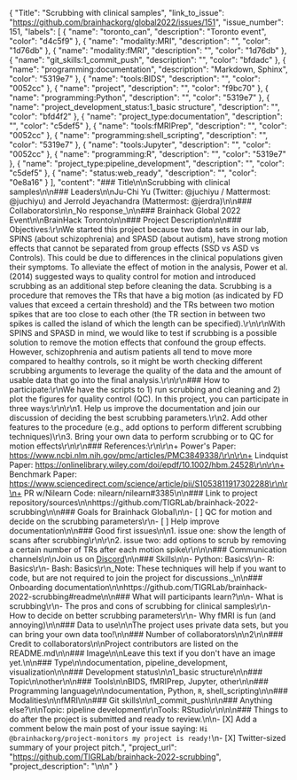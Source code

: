{
  "Title": "Scrubbing with clinical samples",
  "link_to_issue": "https://github.com/brainhackorg/global2022/issues/151",
  "issue_number": 151,
  "labels": [
    {
      "name": "toronto_can",
      "description": "Toronto event",
      "color": "d4c5f9"
    },
    {
      "name": "modality:MRI",
      "description": "",
      "color": "1d76db"
    },
    {
      "name": "modality:fMRI",
      "description": "",
      "color": "1d76db"
    },
    {
      "name": "git_skills:1_commit_push",
      "description": "",
      "color": "bfdadc"
    },
    {
      "name": "programming:documentation",
      "description": "Markdown, Sphinx",
      "color": "5319e7"
    },
    {
      "name": "tools:BIDS",
      "description": "",
      "color": "0052cc"
    },
    {
      "name": "project",
      "description": "",
      "color": "f9bc70"
    },
    {
      "name": "programming:Python",
      "description": "",
      "color": "5319e7"
    },
    {
      "name": "project_development_status:1_basic structure",
      "description": "",
      "color": "bfd4f2"
    },
    {
      "name": "project_type:documentation",
      "description": "",
      "color": "c5def5"
    },
    {
      "name": "tools:fMRIPrep",
      "description": "",
      "color": "0052cc"
    },
    {
      "name": "programming:shell_scripting",
      "description": "",
      "color": "5319e7"
    },
    {
      "name": "tools:Jupyter",
      "description": "",
      "color": "0052cc"
    },
    {
      "name": "programming:R",
      "description": "",
      "color": "5319e7"
    },
    {
      "name": "project_type:pipeline_development",
      "description": "",
      "color": "c5def5"
    },
    {
      "name": "status:web_ready",
      "description": "",
      "color": "0e8a16"
    }
  ],
  "content": "### Title\n\nScrubbing with clinical samples\n\n### Leaders\n\nJu-Chi Yu (Twitter: @juchiyu / Mattermost: @juchiyu) and Jerrold Jeyachandra (Mattermost: @jerdra)\n\n### Collaborators\n\n_No response_\n\n### Brainhack Global 2022 Event\n\nBrainHack Toronto\n\n### Project Description\n\n### Objectives:\r\nWe started this project because two data sets in our lab, SPINS (about schizophrenia) and SPASD (about autism), have strong motion effects that cannot be separated from group effects (SSD vs ASD vs Controls). This could be due to differences in the clinical populations given their symptoms. To alleviate the effect of motion in the analysis, Power et al. (2014) suggested ways to quality control for motion and introduced scrubbing as an additional step before cleaning the data. Scrubbing is a procedure that removes the TRs that have a big motion (as indicated by FD values that exceed a certain threshold) and the TRs between two motion spikes that are too close to each other (the TR section in between two spikes is called the island of which the length can be specified).\r\n\r\nWith SPINS and SPASD in mind, we would like to test if scrubbing is a possible solution to remove the motion effects that confound the group effects. However, schizophrenia and autism patients all tend to move more compared to healthy controls, so it might be worth checking different scrubbing arguments to leverage the quality of the data and the amount of usable data that go into the final analysis.\r\n\r\n### How to participate:\r\nWe have the scripts to 1) run scrubbing and cleaning and 2) plot the figures for quality control (QC). In this project, you can participate in three ways:\r\n\r\n1. Help us improve the documentation and join our discussion of deciding the best scrubbing parameters.\r\n2. Add other features to the procedure (e.g., add options to perform different scrubbing techniques)\r\n3. Bring your own data to perform scrubbing or to QC for motion effects\r\n\r\n### References:\r\n\r\n+ Power's Paper: https://www.ncbi.nlm.nih.gov/pmc/articles/PMC3849338/\r\n\r\n+ Lindquist Paper: https://onlinelibrary.wiley.com/doi/epdf/10.1002/hbm.24528\r\n\r\n+ Benchmark Paper: https://www.sciencedirect.com/science/article/pii/S1053811917302288\r\n\r\n+ PR w/Nilearn Code: nilearn/nilearn#3385\n\n### Link to project repository/sources\n\nhttps://github.com/TIGRLab/brainhack-2022-scrubbing\n\n### Goals for Brainhack Global\n\n- [ ] QC for motion and decide on the scrubbing parameters\r\n- [ ] Help improve documentation\n\n### Good first issues\n\n1. issue one: show the length of scans after scrubbing\r\n\r\n2. issue two: add options to scrub by removing a certain number of TRs after each motion spike\r\n\n\n### Communication channels\n\nJoin us on [Discord](https://discord.gg/HC7fumm79B)\n\n### Skills\n\n- Python: Basics\r\n- R: Basics\r\n- Bash: Basics\r\n_Note: These techniques will help if you want to code, but are not required to join the project for discussions._\n\n### Onboarding documentation\n\nhttps://github.com/TIGRLab/brainhack-2022-scrubbing#readme\n\n### What will participants learn?\n\n- What is scrubbing\r\n- The pros and cons of scrubbing for clinical samples\r\n- How to decide on better scrubbing parameters\r\n- Why fMRI is fun (and annoying)\n\n### Data to use\n\nThe project uses private data sets, but you can bring your own data too!\n\n### Number of collaborators\n\n2\n\n### Credit to collaborators\n\nProject contributors are listed on the README.md\n\n### Image\n\nLeave this text if you don't have an image yet.\n\n### Type\n\ndocumentation, pipeline_development, visualization\n\n### Development status\n\n1_basic structure\n\n### Topic\n\nother\n\n### Tools\n\nBIDS, fMRIPrep, Jupyter, other\n\n### Programming language\n\ndocumentation, Python, `R`, shell_scripting\n\n### Modalities\n\nfMRI\n\n### Git skills\n\n1_commit_push\n\n### Anything else?\n\nTopic: pipeline development\r\nTools: RStudio\r\n\n\n### Things to do after the project is submitted and ready to review.\n\n- [X] Add a comment below the main post of your issue saying: `Hi @brainhackorg/project-monitors my project is ready!`\n- [X] Twitter-sized summary of your project pitch.",
  "project_url": "https://github.com/TIGRLab/brainhack-2022-scrubbing",
  "project_description": "\n\n"
}